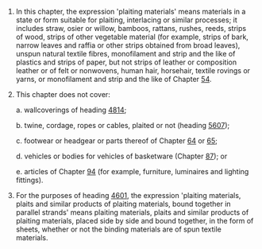 1. In this chapter, the expression 'plaiting materials' means materials in a state or form suitable for plaiting, interlacing or similar processes; it includes straw, osier or willow, bamboos, rattans, rushes, reeds, strips of wood, strips of other vegetable material (for example, strips of bark, narrow leaves and raffia or other strips obtained from broad leaves), unspun natural textile fibres, monofilament and strip and the like of plastics and strips of paper, but not strips of leather or composition leather or of felt or nonwovens, human hair, horsehair, textile rovings or yarns, or monofilament and strip and the like of Chapter [54](/chapters/54).

2. This chapter does not cover:

    a. wallcoverings of heading [4814](/headings/4814);

    b. twine, cordage, ropes or cables, plaited or not (heading [5607](/headings/5607));

    c. footwear or headgear or parts thereof of Chapter [64](/chapters/64) or [65](/chapters/65);

    d. vehicles or bodies for vehicles of basketware (Chapter [87](/chapters/87)); or

    e. articles of Chapter [94](/chapters/94) (for example, furniture, luminaires and lighting fittings).

3. For the purposes of heading [4601](/headings/4601), the expression 'plaiting materials, plaits and similar products of plaiting materials, bound together in parallel strands' means plaiting materials, plaits and similar products of plaiting materials, placed side by side and bound together, in the form of sheets, whether or not the binding materials are of spun textile materials.
